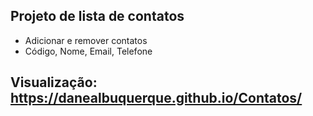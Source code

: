 ## Projeto de lista de contatos
- Adicionar e remover contatos
- Código, Nome, Email, Telefone

## Visualização: https://danealbuquerque.github.io/Contatos/
